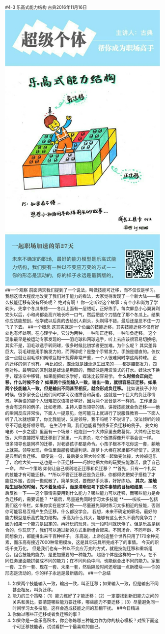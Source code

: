 #4-3 乐高式能力结构
古典2016年11月16日
![](./_image/WechatIMG41.jpeg)
##一个观察
前面两天我们提到了一个说法，叫做技能可迁移，而不仅仅是学习。我想这很大程度地改变了我们对于能力的看法，大家觉得发现了一个新大陆——那么技能迁移有没有坏处呢？
绝对有啊！
你一定听过这个故事：有个小和尚为了学剃头，先拿个冬瓜来练——冬瓜上面有一层绒毛，正好练手。每次屏息小心翼翼剃完头以后，小和尚都会高兴地长呼一口气，然后把这个刀插在了那个冬瓜上。结果你应该能想到，他学成以后真的去给别人剃头，头剃得不错，最后还是忍不住一刀飞了下去。
##一个概念
这其实就是一个负面的技能迁移，其实技能迁移不仅有好处也有坏处啊。在心理学中，它分为两种，一种叫正迁移，一种叫负迁移。
这个现象最早是被运动专家发现的——羽毛球和网球选手，听上去应该很容易切换吧。其实不是，羽毛球选手转网球，很多时候比初学者更加难。为什么呢？
其实差异巨大，羽毛球是用手腕发力的，而网球呢？是整个手臂发力，手腕是绷直的。仅仅这一点就让羽毛球和网球互相干扰得非常严重，一个人很难同时学这两种球。
正向迁移的例子也有。
再比如说，蝶泳就是蛙泳派生出来的——都是腰部发力，四侧对称。最明显的区别就是蛙泳是用蹬的，而蝶泳是用波浪式的打水。蛙泳水下换手，蝶泳空中移臂。如果能把蛙泳学好，蝶泳比较容易学。
**什么时候会正向迁移，什么时候不会？ 如果两个技能输入一致，输出一致，就很容易正迁移。如果两个技能输入一致，但是输出不同甚至相反，就会形成负迁移。**
比如说孩子小的时候，很多家长会让他们同时学习汉语拼音和英语，这就是一个巨大的负迁移情景。学英语的那个人很难把汉语拼音学好，因为两个发音是不一样的。 
工作里面也会有这样的例子。比如老师、主持人要当领导的话，讲授技能就会负迁移——他的瞬间反应非常快，下面人一提意见，他可能马上就进行了说服性教育——下面人听了几次就想算了，你比我能说，又是领导，我干吗呢？不说话了。没法倾听的领导不可能是好领导啊。
在生活中间，我们也能看到很多正负迁移的例子。
姜文的电影《一步之遥》里面有一个场景：他跑到一个大帅家里去救葛优，大帅府正在吃饭，大帅直接把军威迁移到了家里，一片肃杀，吃个饭搞得像开军事会议一样。
很多领导也是同样的迁移，对老婆孩子都是命令。小孩子根本不吃你这一套，躺地上就哭。领导发现，单位里面那套威逼利诱、胡萝卜大棒在家里都不好使了。这就是典型的负迁移。
顺便说一句，最后姜文带大帅全家一起做完体操，大帅被逗乐了，哈哈大笑——这也是一个正迁移——巧妙地把大帅的玩耍技能激活，救了自己一命。
##一个策略
如何让自己顺利地正迁移和负迁移？
**首先，只有一个扎实的技能才有可能迁移。**所以不管正迁移还是负迁移，你都得先把架子搭稳了才能往外搬，否则一搬就散了。简单来说，要做好手头事，好好练功。
**其次，接触陌生目标的时候，先不着急动手，而是清晰思考下这件事情的目标和结果** ——然后反推一下——这个事情需要用到什么能力？哪些能力可以迁移，而哪些能力是会负迁移的，需要调整？
**最后，尽量避免同时学习太多技能 **——咳咳——包括我们这个专栏。如果你实在是学习控——尽量避免同时练习太多相近的技能，否则你可能容易互相产生负迁移，什么都没学会。
我想，未来不确定的职场，最好的能力模型是乐高式能力结构。
乐高为什么伟大，能够有这么长久不衰的竞争力？因为如果一个能力是固定的，再好玩的玩具，玩一段时间就厌倦了。但是乐高是组合的，你玩厌了，我们可以通过新的方式重新组合起来。不同场合、不同年龄、不同想象力，都能拼出来千百种样子。
乐高说，上帝创造整个世界只用了170余种元素，而乐高有接近7000种常用模块，这是其它玩具所完成不了的事情。
今天的职场千变万化， 但是我们也有一种以不变应万变的方式，就是技能迁移和重新组合。组合技能的能力，是更加重要的一种能力。
超级个体是这样的一个人。在不同任务里面能拼装成不同的能力；在不同角色中间，也能组合出不同的能力。家里一套、工作一套、现在一套、未来一套，然后隔段时间还增加一点新模块——你的形态是流动的，你的样子永远是最新版的。
##一个总结
1. 如果两个技能输入一致，输出一致，叫正迁移；如果输入一致，但是输出不同甚至相反，叫负迁移。
2. 能力的三个策略：（1）能力练好了才能迁移；（2）一定要找到新旧能力之间的关系和类比，要清楚哪些能力要迁移，哪些能力不要迁移；（3）尽量避免同一时间学习太多技能，这样会造成技能之间的互相干扰。
##今日精进
1. 你做过哪些正迁移或者负迁移的事？
2. 如果你是一盒乐高积木，你会修炼哪三种能力作为你的核心模板？对照下面这个可迁移技能表，试试看拼一个最喜欢的自己。
